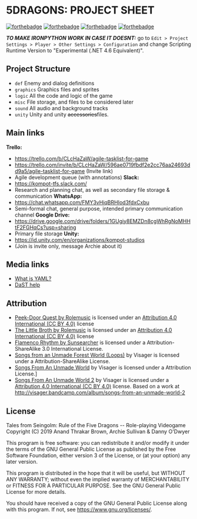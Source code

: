 5DRAGONS: PROJECT SHEET
=======================

[![forthebadge](https://forthebadge.com/images/badges/built-with-swag.svg)](https://forthebadge.com)
[![forthebadge](https://forthebadge.com/images/badges/made-with-c-sharp.svg)](https://forthebadge.com) [![forthebadge](https://forthebadge.com/images/badges/made-with-python.svg)](https://forthebadge.com)
[![forthebadge](https://forthebadge.com/images/badges/60-percent-of-the-time-works-every-time.svg)](https://forthebadge.com)

***TO MAKE IRONPYTHON WORK IN CASE IT DOESNT:*** go to `Edit > Project Settings > Player > Other Settings > Configuration` and change Scripting Runtime Version
to "Experimental (.NET 4.6 Equivalent)".

Project Structure
-----------------
- `def` Enemy and dialog definitions
- `graphics` Graphics files and sprites
- `logic` All the code and logic of the game
- `misc` File storage, and files to be considered later
- `sound` All audio and background tracks
- `unity` Unity and unity ~~accessories~~files.

Main links
----------

**Trello:**
- https://trello.com/b/CLcHaZaW/agile-tasklist-for-game 
- https://trello.com/invite/b/CLcHaZaW/596ae0719fbdf2e2cc76aa24693dd9a5/agile-tasklist-for-game (Invite link)
- Agile development queue (with annotations)
**Slack:**
- https://kompot-tfs.slack.com/
- Research and planning chat, as well as secondary file storage & communication
**WhatsApp:**
- https://chat.whatsapp.com/FMY3vHiqBRHIod3fdxCxbu
- Semi-formal chat, general purpose, intended primary communication channel
**Google Drive:**
- https://drive.google.com/drive/folders/1GUgiy8EMZDn8cgWhRgNoMHHtF2FGHqCs?usp=sharing
- Primary file storage
**Unity:**
- https://id.unity.com/en/organizations/kompot-studios
- (Join is invite only, message Archie about it)

Media links
-----------
- [What is YAML?](https://en.wikipedia.org/wiki/YAML)
- [DaST help](http://atlasjan.sdf.org/dl/dast-doc/dast.html)

Attribution
-----------

- [Peek-Door Quest by Rolemusic][peekdoor] is licensed under an [Attribution 4.0 International (CC BY 4.0)](https://creativecommons.org/licenses/by/4.0/) license
- [The Little Broth by Rolemusic][littlebroth] is licensed under an [Attribution 4.0 International (CC BY 4.0)](https://creativecommons.org/licenses/by/4.0/) license
- [Flamenco Rhythm by Sunsearcher][flamenco1] is licensed under a Attribution-ShareAlike 3.0 International License.
- [Songs from an Unmade Forest World (Loops)][forestworld] by Visager is licensed under a Attribution-ShareAlike License.
- [Songs From An Unmade World][unmadeworld] by Visager is licensed under a Attribution License.]
- [Songs From An Unmade World 2][unmadeworld2] by Visager is licensed under a [Attribution 4.0 International (CC BY 4.0)](https://creativecommons.org/licenses/by/4.0/) license. Based on a work at http://visager.bandcamp.com/album/songs-from-an-unmade-world-2

[peekdoor]: http://freemusicarchive.org/music/Rolemusic/~/Peek-Door_Quest
[littlebroth]: http://freemusicarchive.org/music/Rolemusic/The_Black_Dot/09_rolemusic_-_the_little_broth
[flamenco1]: http://freemusicarchive.org/music/Sunsearcher/Sunsearcher_Spirit/05_-_Flamenco_Rhythm
[unmadeworld]: https://freemusicarchive.org/music/Visager/Songs_From_An_Unmade_World/
[unmadeworld2]: https://freemusicarchive.org/music/Visager/Songs_From_An_Unmade_World_2/
[forestworld]: https://freemusicarchive.org/music/Visager/Songs_from_an_Unmade_Forest_World/

License
-------

Tales from Seingolm: Rule of the Five Dragons -- Role-playing Videogame
Copyright (C) 2019  Anand Thrakar Brown, Archie Sullivan & Danny O'Dwyer

This program is free software: you can redistribute it and/or modify
it under the terms of the GNU General Public License as published by
the Free Software Foundation, either version 3 of the License, or
(at your option) any later version.

This program is distributed in the hope that it will be useful,
but WITHOUT ANY WARRANTY; without even the implied warranty of
MERCHANTABILITY or FITNESS FOR A PARTICULAR PURPOSE.  See the
GNU General Public License for more details.

You should have received a copy of the GNU General Public License
along with this program.  If not, see <https://www.gnu.org/licenses/>.
